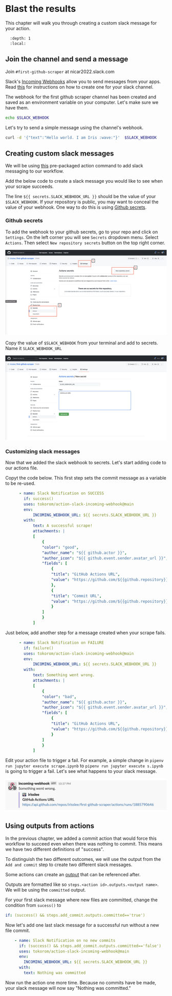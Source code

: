 ```{include} _templates/nav.html
```

# Blast the results

This chapter will walk you through creating a custom slack message for your action. 

```{contents} Sections
  :depth: 1
  :local:
```

## Join the channel and send a message

Join `#first-github-scraper` at nicar2022.slack.com

Slack's [Incoming Webhooks](https://api.slack.com/messaging/webhooks) allow you to send messages from your apps. Read [this](https://slack.com/help/articles/115005265063-Incoming-webhooks-for-Slack) for instructions on how to create one for your slack channel.  

The webhook for the first github scraper channel has been created and saved as an environment variable on your computer. Let's make sure we have them. 

```bash
echo $SLACK_WEBHOOK
```

Let's try to send a simple message using the channel's webhook.

```bash
curl -d '{"text":"Hello world. I am Iris :wave:"}'  $SLACK_WEBHOOK
```

## Creating custom slack messages

We will be using [this](https://github.com/marketplace/actions/slack-incoming-webhook) pre-packaged action command to add slack messaging to our workflow. 

Add the below code to create a slack message you would like to see when your scrape succeeds. 

The line `${{ secrets.SLACK_WEBHOOK_URL }}` should be the value of your `$SLACK_WEBHOOK`. If your repository is public, you may want to conceal the value of your webhook. One way to do this is using [Github secrets](https://docs.github.com/en/actions/security-guides/encrypted-secrets). 

### Github secrets

To add the webhook to your github secrets, go to your repo and click on `Settings`. On the left corner you will see `Secrets` dropdown menu. Select `Actions`. Then select `New repository secrets` button on the top right corner.

![github secrets](./_static/notify1.png)

Copy the value of `$SLACK_WEBHOOK` from your terminal and add to secrets. Name it `SLACK_WEBHOOK_URL`

![github secrets2](./_static/notify2.png)

### Customizing slack messages

Now that we added the slack webhook to secrets. Let's start adding code to our actions file. 

Copyt the code below. This first step sets the commit message as a variable to be re-used. 

```yaml
      - name: Slack Notification on SUCCESS
        if: success()
        uses: tokorom/action-slack-incoming-webhook@main
        env:
            INCOMING_WEBHOOK_URL: ${{ secrets.SLACK_WEBHOOK_URL }}
        with:
            text: A successful scrape!
            attachments: |
            [
                {
                "color": "good",
                "author_name": "${{ github.actor }}",
                "author_icon": "${{ github.event.sender.avatar_url }}",
                "fields": [
                    {
                    "title": "GitHub Actions URL",
                    "value": "https://github.com/${{github.repository}}/actions/runs/${{github.run_id}}"
                    },
                    {
                    "title": "Commit URL",
                    "value": "https://github.com/${{github.repository}}/commits"
                    }
                ]
                }
            ] 
```

Just below, add another step for a message created when your scrape fails. 

```yaml
      - name: Slack Notification on FAILURE
        if: failure()
        uses: tokorom/action-slack-incoming-webhook@main
        env:
            INCOMING_WEBHOOK_URL: ${{ secrets.SLACK_WEBHOOK_URL }}
        with:
            text: Something went wrong.
            attachments: |
            [
                {
                "color": "bad",
                "author_name": "${{ github.actor }}",
                "author_icon": "${{ github.event.sender.avatar_url }}",
                "fields": [
                    {
                    "title": "GitHub Actions URL",
                    "value": "https://github.com/${{github.repository}}/actions/runs/${{github.run_id}}"
                    }
                ]
                }
            ] 
```

Edit your action file to trigger a fail. For example, a simple change in `pipenv run jupyter execute scrape.ipynb` to `pipenv run jupyter execute s.ipynb` is going to trigger a fail. Let's see what happens to your slack message. 

![fail slack message](./_static/slack1.png)
## Using outputs from actions

In the previous chapter, we added a commit action that would force this workflow to succeed even when there was nothing to commit. This means we have two different definitions of "success". 

To distinguish the two different outcomes, we will use the output from the `Add and commit` step to create two different slack messages.

Some actions can create an [output](https://github.com/marketplace/actions/add-commit#outputs) that can be referenced after. 

Outputs are formatted like so `steps.<action id>.outputs.<output name>`. We will be using the `committed` output. 

For your first slack message where new files are committed, change the condition from `sucess()` to 

```yaml
if: (success() && steps.add_commit.outputs.committed=='true')
```

Now let's add one last slack message for a successful run without a new file commit. 


```yaml
    - name: Slack Notification on no new commits
      if: (success() && steps.add_commit.outputs.committed=='false')
      uses: tokorom/action-slack-incoming-webhook@main
      env:
        INCOMING_WEBHOOK_URL: ${{ secrets.SLACK_WEBHOOK_URL }}
      with:
        text: Nothing was committed
```

Now run the action one more time. Because no commits have be made, your slack message will now say "Nothing was committed."
